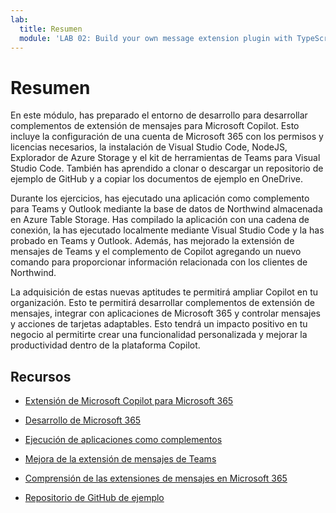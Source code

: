 ```yaml
---
lab:
  title: Resumen
  module: 'LAB 02: Build your own message extension plugin with TypeScript (TS) for Microsoft Copilot'
---
```


# Resumen

En este módulo, has preparado el entorno de desarrollo para desarrollar complementos de extensión de mensajes para Microsoft Copilot. Esto incluye la configuración de una cuenta de Microsoft 365 con los permisos y licencias necesarios, la instalación de Visual Studio Code, NodeJS, Explorador de Azure Storage y el kit de herramientas de Teams para Visual Studio Code. También has aprendido a clonar o descargar un repositorio de ejemplo de GitHub y a copiar los documentos de ejemplo en OneDrive.

Durante los ejercicios, has ejecutado una aplicación como complemento para Teams y Outlook mediante la base de datos de Northwind almacenada en Azure Table Storage. Has compilado la aplicación con una cadena de conexión, la has ejecutado localmente mediante Visual Studio Code y la has probado en Teams y Outlook. Además, has mejorado la extensión de mensajes de Teams y el complemento de Copilot agregando un nuevo comando para proporcionar información relacionada con los clientes de Northwind.

La adquisición de estas nuevas aptitudes te permitirá ampliar Copilot en tu organización. Esto te permitirá desarrollar complementos de extensión de mensajes, integrar con aplicaciones de Microsoft 365 y controlar mensajes y acciones de tarjetas adaptables. Esto tendrá un impacto positivo en tu negocio al permitirte crear una funcionalidad personalizada y mejorar la productividad dentro de la plataforma Copilot.

## Recursos

- [Extensión de Microsoft Copilot para Microsoft 365](https://learn.microsoft.com/microsoft-365-copilot/extensibility/)

- [Desarrollo de Microsoft 365](https://learn.microsoft.com/learn/modules/m365-setup-dev-environment/)

- [Ejecución de aplicaciones como complementos](https://learn.microsoft.com/azure/bot-service/bot-builder-howto-deploy-azure)

- [Mejora de la extensión de mensajes de Teams](https://learn.microsoft.com/microsoftteams/platform/messaging-extensions/what-are-messaging-extensions)

- [Comprensión de las extensiones de mensajes en Microsoft 365](https://learn.microsoft.com/microsoftteams/platform/messaging-extensions/how-do-they-work)

- [Repositorio de GitHub de ejemplo](https://github.com/OfficeDev/Copilot-for-M365-Plugins-Samples/tree/main/samples/msgext-northwind-inventory-ts)